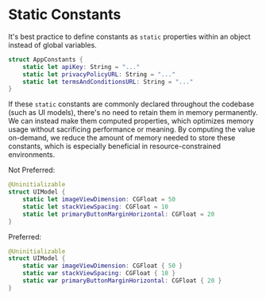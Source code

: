 # Static Constants

It's best practice to define constants as `static` properties within an object instead of global variables.

```swift
struct AppConstants {
    static let apiKey: String = "..."
    static let privacyPolicyURL: String = "..."
    static let termsAndConditionsURL: String = "..."
}
```

If these `static` constants are commonly declared throughout the codebase (such as UI models), there's no need to retain them in memory permanently. We can instead make them computed properties, which optimizes memory usage without sacrificing performance or meaning. By computing the value on-demand, we reduce the amount of memory needed to store these constants, which is especially beneficial in resource-constrained environments.

Not Preferred:

```swift
@Uninitializable
struct UIModel {
    static let imageViewDimension: CGFloat = 50
    static let stackViewSpacing: CGFloat = 10
    static let primaryButtonMarginHorizontal: CGFloat = 20
}
```

Preferred:

```swift
@Uninitializable
struct UIModel {
    static var imageViewDimension: CGFloat { 50 }
    static var stackViewSpacing: CGFloat { 10 }
    static var primaryButtonMarginHorizontal: CGFloat { 20 }
}
```
